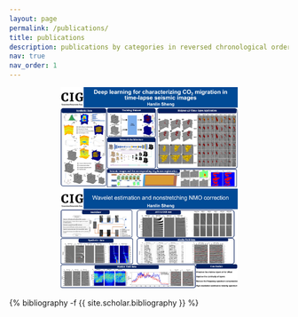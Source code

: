 ```yaml
---
layout: page
permalink: /publications/
title: publications
description: publications by categories in reversed chronological order. generated by jekyll-scholar.
nav: true
nav_order: 1
---
```


<div align="center">
 <img src="/assets/img/hanlinMiniposter2022-2.jpg" width = "320" height = "180" alt=""/>
 </div>
 <div align="center">
 <img src="/assets/img/hanlinMiniposter2022-1.jpg" width = "320" height = "180" alt=""/>
 </div>
 
<!-- _pages/publications.md -->
<div class="publications">

{% bibliography -f {{ site.scholar.bibliography }} %}

</div>
